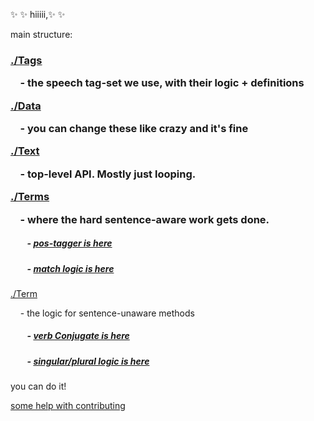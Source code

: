 :sparkles: :sparkles: hiiiii,:sparkles: :sparkles:

main structure:
<h3 align="left">

  <a href="./tags">./Tags</a>  
  <div>&nbsp;  &nbsp; - the speech tag-set we use, with their logic + definitions</div>

  <a href="./data">./Data</a>  
  <div>&nbsp;  &nbsp; - you can change these like crazy and it's fine</div>

  <a href="./text">./Text</a>  
  <div>&nbsp;  &nbsp; - top-level API. Mostly just looping.</div>

  <a href="./terms">./Terms</a>  
  <div>&nbsp;  &nbsp; - where the hard sentence-aware work gets done. </div>
  <h5>&nbsp;  &nbsp; &nbsp; &nbsp; - <a href="./terms/tagger">pos-tagger is here</a></h5>
  <h5>&nbsp;  &nbsp; &nbsp; &nbsp; - <a href="./terms/match">match logic is here</a></h5>

  <a href="./term">./Term</a>  
  <div>&nbsp;  &nbsp; - the logic for sentence-unaware methods</div>
  <h5>&nbsp;  &nbsp; &nbsp; &nbsp; - <a href="./term/verb/conjugate">verb Conjugate is here</a></h5>
  <h5>&nbsp;  &nbsp; &nbsp; &nbsp; - <a href="./term/noun/inflect">singular/plural logic is here</a></h5>
</h3>

you can do it!

[some help with contributing](https://github.com/nlp-compromise/nlp_compromise/wiki/Contributing)
